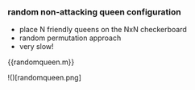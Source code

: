 ### random non-attacking queen configuration
- place N friendly queens on the NxN checkerboard
- random permutation approach
- very slow!

{{randomqueen.m}}


!()[randomqueen.png]